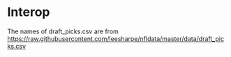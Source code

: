 # Interop
The names of draft_picks.csv are from https://raw.githubusercontent.com/leesharpe/nfldata/master/data/draft_picks.csv

